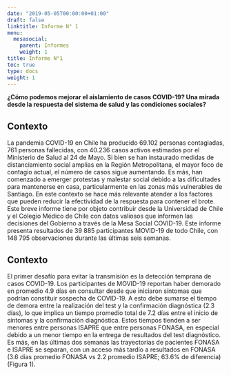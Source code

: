 ```yaml
---
date: "2019-05-05T00:00:00+01:00"
draft: false
linktitle: Informe N° 1
menu:
  mesasocial:
    parent: Informes
    weight: 1
title: Informe N°1
toc: true
type: docs
weight: 1
---
```


**¿Cómo podemos mejorar el aislamiento de casos COVID-19? Una mirada desde la respuesta del sistema de salud y las condiciones sociales?**

## Contexto

La pandemia COVID-19 en Chile ha producido 69.102 personas contagiadas, 761 personas fallecidas, con 40.236 casos activos estimados por el Ministerio de Salud al 24 de Mayo. Si bien se han instaurado medidas de distanciamiento social amplias en la Región Metropolitana, el mayor foco de contagio actual, el número de casos sigue aumentando. Es más, han comenzado a emerger protestas y malestar social debido a las dificultades para mantenerse en casa, particularmente en las zonas más vulnerables de Santiago. En este contexto se hace más relevante atender a los factores que pueden reducir la efectividad de la respuesta para contener el brote. Este breve informe tiene por objeto contribuir desde la Universidad de Chile y el Colegio Médico de Chile con datos valiosos que informen las decisiones del Gobierno a través de la Mesa Social COVID-19. Este informe presenta resultados de 39 885 participantes MOVID-19 de todo Chile, con 148 795 observaciones durante las últimas seis semanas. 

## Contexto

El primer desafío para evitar la transmisión es la detección temprana de casos COVID-19. Los participantes de MOVID-19 reportan haber demorado en promedio 4.9 días en consultar desde que iniciaron síntomas que podrían constituir sospecha de COVID-19. A esto debe sumarse el tiempo de demora entre la realización del test y la confirmación diagnóstica (2.3 días), lo que implica un tiempo promedio total de 7.2 días entre el inicio de síntomas y la confirmación diagnóstica. Estos tiempos tienden a ser menores entre personas ISAPRE que entre personas FONASA, en especial debido a un menor tiempo en la entrega de resultados del test diagnóstico. Es más, en las últimas dos semanas las trayectorias de pacientes FONASA e ISAPRE se separan, con un acceso más tardío a resultados en FONASA (3.6 días promedio FONASA vs 2.2 promedio ISAPRE; 63.6% de diferencia) (Figura 1).
